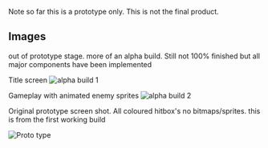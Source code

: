 Note so far this is a prototype only. This is not the final product.

## Images

out of prototype stage. more of an alpha build. Still not 100% finished but all major components have been implemented

Title screen
![alpha build 1](http://i.imgur.com/zpBdE.png)

Gameplay with animated enemy sprites
![alpha build 2](http://i.imgur.com/fu28L.png)


Original prototype screen shot. All coloured hitbox's no bitmaps/sprites. this is from the first working build

![Proto type](http://i.imgur.com/h67Rj.png)

